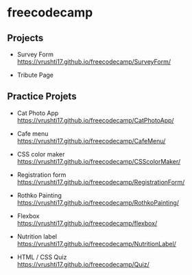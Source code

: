 # freecodecamp
## Projects

+ Survey Form <br>https://vrushti17.github.io/freecodecamp/SurveyForm/
* Tribute Page <br> 


## Practice Projets
+ Cat Photo App<br>https://vrushti17.github.io/freecodecamp/CatPhotoApp/
* Cafe menu<br>https://vrushti17.github.io/freecodecamp/CafeMenu/
- CSS color maker<br>https://vrushti17.github.io/freecodecamp/CSScolorMaker/
* Registration form<br>https://vrushti17.github.io/freecodecamp/RegistrationForm/
- Rothko Painting<br>https://vrushti17.github.io/freecodecamp/RothkoPainting/
* Flexbox <br>https://vrushti17.github.io/freecodecamp/flexbox/
+ Nutrition label<br>https://vrushti17.github.io/freecodecamp/NutritionLabel/

* HTML / CSS Quiz<br>
https://vrushti17.github.io/freecodecamp/Quiz/
